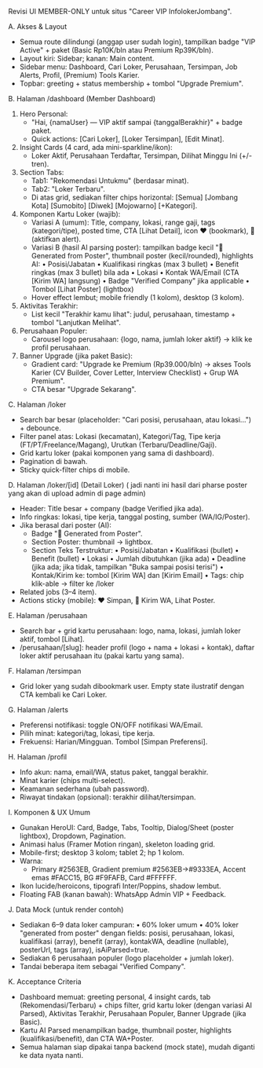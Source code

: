 Revisi UI MEMBER-ONLY untuk situs "Career VIP InfolokerJombang".

A. Akses & Layout
- Semua route dilindungi (anggap user sudah login), tampilkan badge "VIP Active" + paket (Basic Rp10K/bln atau Premium Rp39K/bln).
- Layout kiri: Sidebar; kanan: Main content.
- Sidebar menu: Dashboard, Cari Loker, Perusahaan, Tersimpan, Job Alerts, Profil, (Premium) Tools Karier.
- Topbar: greeting + status membership + tombol "Upgrade Premium".

B. Halaman /dashboard (Member Dashboard)
1) Hero Personal:
   - "Hai, {namaUser} — VIP aktif sampai {tanggalBerakhir}" + badge paket.
   - Quick actions: [Cari Loker], [Loker Tersimpan], [Edit Minat].
2) Insight Cards (4 card, ada mini-sparkline/ikon):
   - Loker Aktif, Perusahaan Terdaftar, Tersimpan, Dilihat Minggu Ini (+/- tren).
3) Section Tabs:
   - Tab1: "Rekomendasi Untukmu" (berdasar minat).
   - Tab2: "Loker Terbaru".
   - Di atas grid, sediakan filter chips horizontal: [Semua] [Jombang Kota] [Sumobito] [Diwek] [Mojowarno] [+Kategori].
4) Komponen Kartu Loker (wajib):
   - Variasi A (umum): Title, company, lokasi, range gaji, tags (kategori/tipe), posted time, CTA [Lihat Detail], icon ❤️ (bookmark), 🔔 (aktifkan alert).
   - Variasi B (hasil AI parsing poster): tampilkan badge kecil "🧠 Generated from Poster", thumbnail poster (kecil/rounded), highlights AI:
     • Posisi/Jabatan
     • Kualifikasi ringkas (max 3 bullet)
     • Benefit ringkas (max 3 bullet) bila ada
     • Lokasi
     • Kontak WA/Email (CTA [Kirim WA] langsung)
     • Badge "Verified Company" jika applicable
     • Tombol [Lihat Poster] (lightbox)
   - Hover effect lembut; mobile friendly (1 kolom), desktop (3 kolom).
5) Aktivitas Terakhir:
   - List kecil "Terakhir kamu lihat": judul, perusahaan, timestamp + tombol "Lanjutkan Melihat".
6) Perusahaan Populer:
   - Carousel logo perusahaan: {logo, nama, jumlah loker aktif} → klik ke profil perusahaan.
7) Banner Upgrade (jika paket Basic):
   - Gradient card: "Upgrade ke Premium (Rp39.000/bln) → akses Tools Karier (CV Builder, Cover Letter, Interview Checklist) + Grup WA Premium".
   - CTA besar "Upgrade Sekarang".

C. Halaman /loker
- Search bar besar (placeholder: "Cari posisi, perusahaan, atau lokasi...") + debounce.
- Filter panel atas: Lokasi (kecamatan), Kategori/Tag, Tipe kerja (FT/PT/Freelance/Magang), Urutkan (Terbaru/Deadline/Gaji).
- Grid kartu loker (pakai komponen yang sama di dashboard).
- Pagination di bawah.
- Sticky quick-filter chips di mobile.

D. Halaman /loker/[id] (Detail Loker) ( jadi nanti ini hasil dari pharse poster yang akan di upload admin di page admin)
- Header: Title besar + company (badge Verified jika ada).
- Info ringkas: lokasi, tipe kerja, tanggal posting, sumber (WA/IG/Poster).
- Jika berasal dari poster (AI):
  - Badge "🧠 Generated from Poster".
  - Section Poster: thumbnail → lightbox.
  - Section Teks Terstruktur:
    • Posisi/Jabatan
    • Kualifikasi (bullet)
    • Benefit (bullet)
    • Lokasi
    • Jumlah dibutuhkan (jika ada)
    • Deadline (jika ada; jika tidak, tampilkan "Buka sampai posisi terisi")
    • Kontak/Kirim ke: tombol [Kirim WA] dan [Kirim Email]
    • Tags: chip klik-able → filter ke /loker
- Related jobs (3–4 item).
- Actions sticky (mobile): ❤️ Simpan, 📱 Kirim WA, Lihat Poster.

E. Halaman /perusahaan
- Search bar + grid kartu perusahaan: logo, nama, lokasi, jumlah loker aktif, tombol [Lihat].
- /perusahaan/[slug]: header profil (logo + nama + lokasi + kontak), daftar loker aktif perusahaan itu (pakai kartu yang sama).

F. Halaman /tersimpan
- Grid loker yang sudah dibookmark user. Empty state ilustratif dengan CTA kembali ke Cari Loker.

G. Halaman /alerts
- Preferensi notifikasi: toggle ON/OFF notifikasi WA/Email.
- Pilih minat: kategori/tag, lokasi, tipe kerja.
- Frekuensi: Harian/Mingguan. Tombol [Simpan Preferensi].

H. Halaman /profil
- Info akun: nama, email/WA, status paket, tanggal berakhir.
- Minat karier (chips multi-select).
- Keamanan sederhana (ubah password).
- Riwayat tindakan (opsional): terakhir dilihat/tersimpan.

I. Komponen & UX Umum
- Gunakan HeroUI: Card, Badge, Tabs, Tooltip, Dialog/Sheet (poster lightbox), Dropdown, Pagination.
- Animasi halus (Framer Motion ringan), skeleton loading grid.
- Mobile-first; desktop 3 kolom; tablet 2; hp 1 kolom.
- Warna:
  - Primary #2563EB, Gradient premium #2563EB→#9333EA, Accent emas #FACC15, BG #F9FAFB, Card #FFFFFF.
- Ikon lucide/heroicons, tipografi Inter/Poppins, shadow lembut.
- Floating FAB (kanan bawah): WhatsApp Admin VIP + Feedback.

J. Data Mock (untuk render contoh)
- Sediakan 6–9 data loker campuran:
  • 60% loker umum
  • 40% loker "generated from poster" dengan fields: posisi, perusahaan, lokasi, kualifikasi (array), benefit (array), kontakWA, deadline (nullable), posterUrl, tags (array), isAiParsed=true.
- Sediakan 6 perusahaan populer (logo placeholder + jumlah loker).
- Tandai beberapa item sebagai "Verified Company".

K. Acceptance Criteria
- Dashboard memuat: greeting personal, 4 insight cards, tab (Rekomendasi/Terbaru) + chips filter, grid kartu loker (dengan variasi AI Parsed), Aktivitas Terakhir, Perusahaan Populer, Banner Upgrade (jika Basic).
- Kartu AI Parsed menampilkan badge, thumbnail poster, highlights (kualifikasi/benefit), dan CTA WA+Poster.
- Semua halaman siap dipakai tanpa backend (mock state), mudah diganti ke data nyata nanti.
```